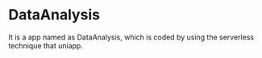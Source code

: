 # DataAnalysis
It is a app named as DataAnalysis, which is coded by using the serverless technique that uniapp.

